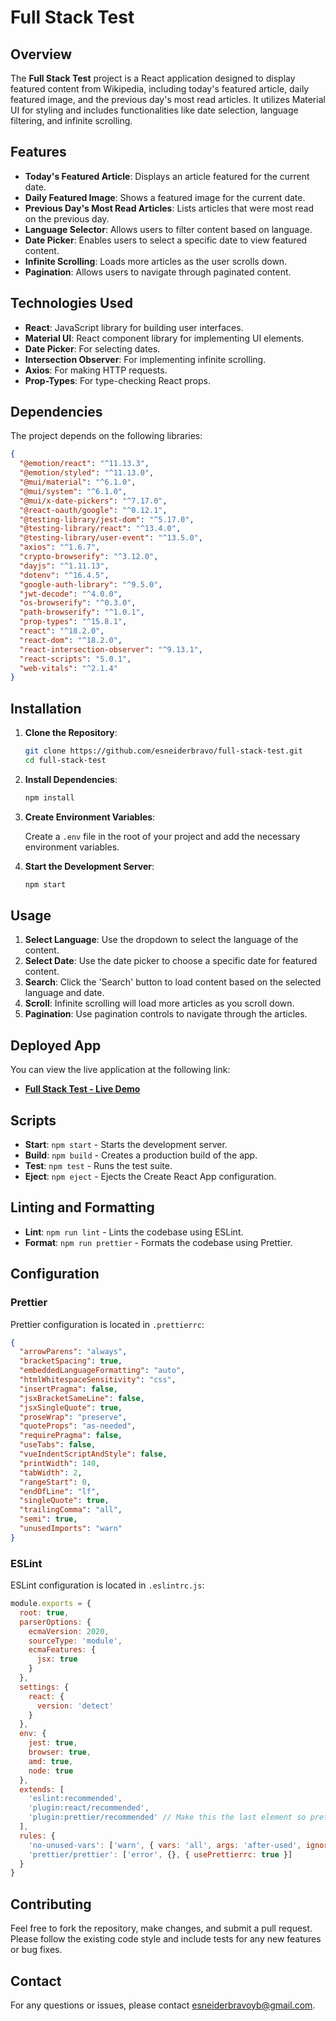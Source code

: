 # Full Stack Test

## Overview

The **Full Stack Test** project is a React application designed to display featured content from Wikipedia, including today's featured article, daily featured image, and the previous day's most read articles. It utilizes Material UI for styling and includes functionalities like date selection, language filtering, and infinite scrolling.

## Features

- **Today's Featured Article**: Displays an article featured for the current date.
- **Daily Featured Image**: Shows a featured image for the current date.
- **Previous Day's Most Read Articles**: Lists articles that were most read on the previous day.
- **Language Selector**: Allows users to filter content based on language.
- **Date Picker**: Enables users to select a specific date to view featured content.
- **Infinite Scrolling**: Loads more articles as the user scrolls down.
- **Pagination**: Allows users to navigate through paginated content.

## Technologies Used

- **React**: JavaScript library for building user interfaces.
- **Material UI**: React component library for implementing UI elements.
- **Date Picker**: For selecting dates.
- **Intersection Observer**: For implementing infinite scrolling.
- **Axios**: For making HTTP requests.
- **Prop-Types**: For type-checking React props.

## Dependencies

The project depends on the following libraries:

```json
{
  "@emotion/react": "^11.13.3",
  "@emotion/styled": "^11.13.0",
  "@mui/material": "^6.1.0",
  "@mui/system": "^6.1.0",
  "@mui/x-date-pickers": "^7.17.0",
  "@react-oauth/google": "^0.12.1",
  "@testing-library/jest-dom": "^5.17.0",
  "@testing-library/react": "^13.4.0",
  "@testing-library/user-event": "^13.5.0",
  "axios": "^1.6.7",
  "crypto-browserify": "^3.12.0",
  "dayjs": "^1.11.13",
  "dotenv": "^16.4.5",
  "google-auth-library": "^9.5.0",
  "jwt-decode": "^4.0.0",
  "os-browserify": "^0.3.0",
  "path-browserify": "^1.0.1",
  "prop-types": "^15.8.1",
  "react": "^18.2.0",
  "react-dom": "^18.2.0",
  "react-intersection-observer": "^9.13.1",
  "react-scripts": "5.0.1",
  "web-vitals": "^2.1.4"
}
```

## Installation

1. **Clone the Repository**:

   ```bash
   git clone https://github.com/esneiderbravo/full-stack-test.git
   cd full-stack-test
   ```

2. **Install Dependencies**:

   ```bash
   npm install
   ```

3. **Create Environment Variables**:

   Create a `.env` file in the root of your project and add the necessary environment variables.

4. **Start the Development Server**:

   ```bash
   npm start
   ```

## Usage

1. **Select Language**: Use the dropdown to select the language of the content.
2. **Select Date**: Use the date picker to choose a specific date for featured content.
3. **Search**: Click the 'Search' button to load content based on the selected language and date.
4. **Scroll**: Infinite scrolling will load more articles as you scroll down.
5. **Pagination**: Use pagination controls to navigate through the articles.

## Deployed App

You can view the live application at the following link:

- [**Full Stack Test - Live Demo**](https://full-stack-test-x667.onrender.com/)

## Scripts

- **Start**: `npm start` - Starts the development server.
- **Build**: `npm build` - Creates a production build of the app.
- **Test**: `npm test` - Runs the test suite.
- **Eject**: `npm eject` - Ejects the Create React App configuration.

## Linting and Formatting

- **Lint**: `npm run lint` - Lints the codebase using ESLint.
- **Format**: `npm run prettier` - Formats the codebase using Prettier.

## Configuration

### Prettier

Prettier configuration is located in `.prettierrc`:

```json
{
  "arrowParens": "always",
  "bracketSpacing": true,
  "embeddedLanguageFormatting": "auto",
  "htmlWhitespaceSensitivity": "css",
  "insertPragma": false,
  "jsxBracketSameLine": false,
  "jsxSingleQuote": true,
  "proseWrap": "preserve",
  "quoteProps": "as-needed",
  "requirePragma": false,
  "useTabs": false,
  "vueIndentScriptAndStyle": false,
  "printWidth": 140,
  "tabWidth": 2,
  "rangeStart": 0,
  "endOfLine": "lf",
  "singleQuote": true,
  "trailingComma": "all",
  "semi": true,
  "unusedImports": "warn"
}
```

### ESLint

ESLint configuration is located in `.eslintrc.js`:

```js
module.exports = {
  root: true,
  parserOptions: {
    ecmaVersion: 2020,
    sourceType: 'module',
    ecmaFeatures: {
      jsx: true
    }
  },
  settings: {
    react: {
      version: 'detect'
    }
  },
  env: {
    jest: true,
    browser: true,
    amd: true,
    node: true
  },
  extends: [
    'eslint:recommended',
    'plugin:react/recommended',
    'plugin:prettier/recommended' // Make this the last element so prettier config overrides other formatting rules
  ],
  rules: {
    'no-unused-vars': ['warn', { vars: 'all', args: 'after-used', ignoreRestSiblings: false, argsIgnorePattern: '^_' }],
    'prettier/prettier': ['error', {}, { usePrettierrc: true }]
  }
}
```

## Contributing

Feel free to fork the repository, make changes, and submit a pull request. Please follow the existing code style and include tests for any new features or bug fixes.

## Contact

For any questions or issues, please contact [esneiderbravoyb@gmail.com](mailto:esneiderbravoyb@gmail.com).